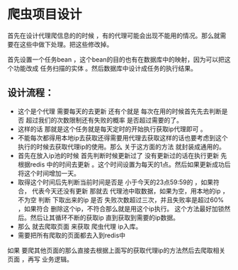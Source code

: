 # 爬虫项目设计

首先在设计代理爬信息的的时候 ，有的代理可能会出现不能用的情况。那么就需要在这些中做下处理。把这些修改掉。

首先设置一个任务bean  ，这个bean的目的也有在数据库中的映射，因为可以把这个功能改成 任务扫描的实体 。然后数据库中设计成任务的执行结果。

## 设计流程：

- 这个是个代理 需要每天的去更新 还有个就是 每次在用的时候首先先去判断是否 超过我们的次数限制还有失败的概率 是否超过需要的了。
- 这样的话 那就是这个任务就是每天定时的开始执行获取ip代理即可 。
- 不能每次都得用本地ip去获取还得需要用代理去获取这样的话也要考虑到这个执行的时候去获取代理ip的使用。那么 关于这方面的方法 就封装成通用的。
- 首先在放入ip池的时候 首先判断时候更新过了 没有更新过的话在执行更新  先根据redis 中的时间去更新 。这个时间设置为每天的1点。然后如果更新成功后将这个时间增加一天。
- 取得这个时间后先判断当前时间是否是 小于今天的23点59:59的 ，如果符合， 代表今天还没有更新 那就去 代理池中取数据，如果为空，用本地的ip ，不为空 判断 下取出来的ip 是否 失败次数超过三次，并且失败率是超过60% ，如果符合 删除这个ip，不符合那么就是用这个ip执行。  这个方法最好加锁然后。然后让其循环不断的获取ip 直到获取到需要的ip数据。
- 那么 就去爬取页面 来获取 爬虫代理 ip入库。
- 需要把所有爬取的页面都去入到redis中

如果 要爬其他页面的那么直接去根据上面写的获取代理ip的方法然后去爬取相关页面 ，再写 业务逻辑。

